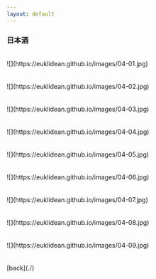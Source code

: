 ```yaml
---
layout: default
---
```


### 日本酒

<BR>
![](https://euklidean.github.io/images/04-01.jpg)
<BR>
<BR>
<BR>
![](https://euklidean.github.io/images/04-02.jpg)
<BR>
<BR>
<BR>
![](https://euklidean.github.io/images/04-03.jpg)
<BR>
<BR>
<BR>
![](https://euklidean.github.io/images/04-04.jpg)
<BR>
<BR>
<BR>
![](https://euklidean.github.io/images/04-05.jpg)
<BR>
<BR>
<BR>
![](https://euklidean.github.io/images/04-06.jpg)
<BR>
<BR>
<BR>
![](https://euklidean.github.io/images/04-07.jpg)
<BR>
<BR>
<BR>
![](https://euklidean.github.io/images/04-08.jpg)
<BR>
<BR>
<BR>
![](https://euklidean.github.io/images/04-09.jpg)
<BR>
<BR>
<BR>
[back](./)
